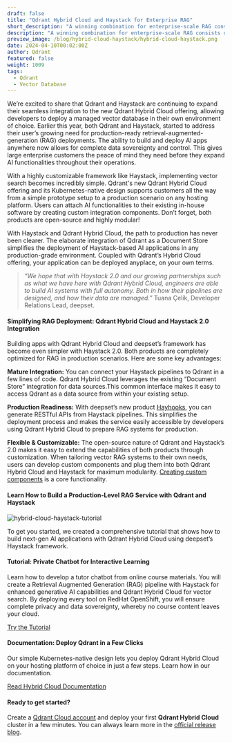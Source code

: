 ```yaml
---
draft: false
title: "Qdrant Hybrid Cloud and Haystack for Enterprise RAG"
short_description: "A winning combination for enterprise-scale RAG consists of a strong framework and a scalable database." 
description: "A winning combination for enterprise-scale RAG consists of a strong framework and a scalable database."
preview_image: /blog/hybrid-cloud-haystack/hybrid-cloud-haystack.png
date: 2024-04-10T00:02:00Z
author: Qdrant
featured: false
weight: 1009
tags:
  - Qdrant
  - Vector Database
---
```


We’re excited to share that Qdrant and Haystack are continuing to expand their seamless integration to the new Qdrant Hybrid Cloud offering, allowing developers to deploy a managed vector database in their own environment of choice. Earlier this year, both Qdrant and Haystack, started to address their user’s growing need for production-ready retrieval-augmented-generation (RAG) deployments. The ability to build and deploy AI apps anywhere now allows for complete data sovereignty and control. This gives large enterprise customers the peace of mind they need before they expand AI functionalities throughout their operations.

With a highly customizable framework like Haystack, implementing vector search becomes incredibly simple. Qdrant's new Qdrant Hybrid Cloud offering and its Kubernetes-native design supports customers all the way from a simple prototype setup to a production scenario on any hosting platform. Users can attach AI functionalities to their existing in-house software by creating custom integration components. Don’t forget, both products are open-source and highly modular!

With Haystack and Qdrant Hybrid Cloud, the path to production has never been clearer. The elaborate integration of Qdrant as a Document Store simplifies the deployment of Haystack-based AI applications in any production-grade environment. Coupled with Qdrant’s Hybrid Cloud offering, your application can be deployed anyplace, on your own terms.

>*“We hope that with Haystack 2.0 and our growing partnerships such as what we have here with Qdrant Hybrid Cloud, engineers are able to build AI systems with full autonomy. Both in how their pipelines are designed, and how their data are managed.”* Tuana Çelik, Developer Relations Lead, deepset.

#### Simplifying RAG Deployment: Qdrant Hybrid Cloud and Haystack 2.0 Integration

Building apps with Qdrant Hybrid Cloud and deepset’s framework has become even simpler with Haystack 2.0. Both products are completely optimized for RAG in production scenarios. Here are some key advantages:

**Mature Integration:** You can connect your Haystack pipelines to Qdrant in a few lines of code. Qdrant Hybrid Cloud leverages the existing “Document Store” integration for data sources.This common interface makes it easy to access Qdrant as a data source from within your existing setup.

**Production Readiness:** With deepset’s new product [Hayhooks](https://docs.haystack.deepset.ai/docs/hayhooks), you can generate RESTful APIs from Haystack pipelines. This simplifies the deployment process and makes the service easily accessible by developers using Qdrant Hybrid Cloud to prepare RAG systems for production.

**Flexible & Customizable:** The open-source nature of Qdrant and Haystack’s 2.0 makes it easy to extend the capabilities of both products through customization. When tailoring vector RAG systems to their own needs, users can develop custom components and plug them into both Qdrant Hybrid Cloud and Haystack for maximum modularity. [Creating custom components](https://docs.haystack.deepset.ai/docs/custom-components) is a core functionality.

#### Learn How to Build a Production-Level RAG Service with Qdrant and Haystack

![hybrid-cloud-haystack-tutorial](/blog/hybrid-cloud-haystack/hybrid-cloud-haystack-tutorial.png)

To get you started, we created a comprehensive tutorial that shows how to build next-gen AI applications with Qdrant Hybrid Cloud using deepset’s Haystack framework.

#### Tutorial: Private Chatbot for Interactive Learning

Learn how to develop a tutor chatbot from online course materials. You will create a Retrieval Augmented Generation (RAG) pipeline with Haystack for enhanced generative AI capabilities and Qdrant Hybrid Cloud for vector search. By deploying every tool on RedHat OpenShift, you will ensure complete privacy and data sovereignty, whereby no course content leaves your cloud.

[Try the Tutorial](/documentation/tutorials/rag-chatbot-red-hat-openshift-haystack/)

#### Documentation: Deploy Qdrant in a Few Clicks

Our simple Kubernetes-native design lets you deploy Qdrant Hybrid Cloud on your hosting platform of choice in just a few steps. Learn how in our documentation.

[Read Hybrid Cloud Documentation](/documentation/hybrid-cloud/)

#### Ready to get started?

Create a [Qdrant Cloud account](https://cloud.qdrant.io/login) and deploy your first **Qdrant Hybrid Cloud** cluster in a few minutes. You can always learn more in the [official release blog](/blog/hybrid-cloud/). 